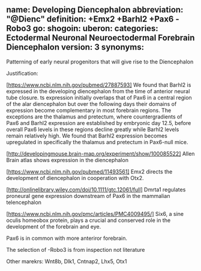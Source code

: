 name: Developing Diencephalon
abbreviation: "@Dienc"
definition: +Emx2 +Barhl2 +Pax6 -Robo3
go:
shogoin: 
uberon:
categories: Ectodermal Neuronal Neuroectodermal Forebrain Diencephalon
version: 3
synonyms:
---

Patterning of early neural progenitors that will give rise to the Diencephalon

Justification:

[https://www.ncbi.nlm.nih.gov/pubmed/27887593] We found that Barhl2 is expressed in the developing diencephalon from the time of anterior neural tube closure. ts expression initially overlaps that of Pax6 in a central region of the alar diencephalon but over the following days their domains of expression become complementary in most forebrain regions. The exceptions are the thalamus and pretectum, where countergradients of Pax6 and Barhl2 expression are established by embryonic day 12.5, before overall Pax6 levels in these regions decline greatly while Barhl2 levels remain relatively high. We found that Barhl2 expression becomes upregulated in specifically the thalamus and pretectum in Pax6-null mice.


[http://developingmouse.brain-map.org/experiment/show/100085522] Allen Brain atlas shows expression in the diencephalon

[https://www.ncbi.nlm.nih.gov/pubmed/11493561] Emx2 directs the development of diencephalon in cooperation with Otx2.

[http://onlinelibrary.wiley.com/doi/10.1111/gtc.12061/full]  Dmrta1 regulates proneural gene expression downstream of Pax6 in the mammalian telencephalon

[https://www.ncbi.nlm.nih.gov/pmc/articles/PMC4009495/] Six6, a sine oculis homeobox protein, plays a crucial and conserved role in the development of the forebrain and eye.

Pax6 is in common with more anteriror forebrain.

The selection of -Robo3 is from inspection not literature


Other marekrs:
Wnt8b, Dlk1, Cntnap2, Lhx5, Otx1
